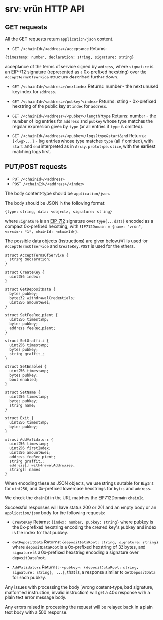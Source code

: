 # srv: vrün HTTP API

## GET requests

All the GET requests return `application/json` content.

- `GET /<chainId>/<address>/acceptance`
Returns:
```
{timestamp: number, declaration: string, signature: string}
```
acceptance of the terms of service signed by `address`, where `signature` is an
EIP-712 signature (represented as a 0x-prefixed hexstring) over the
`AcceptTermsOfService` structure described further down.

- `GET /<chainId>/<address>/nextindex`
Returns: number - the next unused key index for `address`.

- `GET /<chainId>/<address>/pubkey/<index>`
Returns: string - 0x-prefixed hexstring of the public key at `index` for
`address`.

- `GET /<chainId>/<address>/<pubkey>/length?type`
Returns: number - the number of log entries for `address` and `pubkey` whose
type matches the regular expression given by `type` (or all entries if `type`
is omitted).

- `GET /<chainId>/<address>/<pubkey>/logs?type&start&end`
Returns: `[<log>...]` - log entries whose type matches `type` (all if omitted),
with `start` and `end` interpreted as in `Array.prototype.slice`, with the
earliest matching logs first.

## PUT/POST requests

- `PUT /<chainId>/<address>`
- `POST /<chainId>/<address>/<index>`

The body content-type should be `application/json`.

The body should be JSON in the following format:
```
{type: string, data: <object>, signature: string}
```
where `signature` is an [EIP-712](https://eips.ethereum.org/EIPS/eip-712)
signature over `type{...data}` encoded as a compact 0x-prefixed hexstring, with
`EIP712Domain = {name: "vrün", version: "1", chainId: <chainId>}`.

The possible data objects (instructions) are given below.`PUT` is used for
`AcceptTermsOfService` and `CreateKey`. `POST` is used for the others.

```
struct AcceptTermsOfService {
  string declaration;
}

struct CreateKey {
  uint256 index;
}

struct GetDepositData {
  bytes pubkey;
  bytes32 withdrawalCredentials;
  uint256 amountGwei;
}

struct SetFeeRecipient {
  uint256 timestamp;
  bytes pubkey;
  address feeRecipient;
}

struct SetGraffiti {
  uint256 timestamp;
  bytes pubkey;
  string graffiti;
}

struct SetEnabled {
  uint256 timestamp;
  bytes pubkey;
  bool enabled;
}

struct SetName {
  uint256 timestamp;
  bytes pubkey;
  string name;
}

struct Exit {
  uint256 timestamp;
  bytes pubkey;
}

struct AddValidators {
  uint256 timestamp;
  uint256 firstIndex;
  uint256 amountGwei;
  address feeRecipient;
  string graffiti;
  address[] withdrawalAddresses;
  string[] names;
}
```

When encoding these as JSON objects, we use strings suitable for `BigInt` for
`uint256`, and 0x-prefixed lowercase hexstrings for `bytes` and `address`.

We check the `chainId` in the URL matches the EIP712Domain `chainId`.

Successful responses will have status 200 or 201 and an empty body or an
`application/json` body for the following requests:

- `CreateKey` Returns: `{index: number, pubkey: string}`
where pubkey is the 0x-prefixed hexstring encoding the created key's pubkey
and index is the index for that pubkey.

- `GetDepositData` Returns: `{depositDataRoot: string, signature: string}`
where `depositDataRoot` is a 0x-prefixed hexstring of 32 bytes, and
`signature` is a 0x-prefixed hexstring encoding a signature over
`depositDataRoot`.

- `AddValidators` Returns: `{<pubkey>: {depositDataRoot: string, signature: string}, ...}`,
that is, a response similar to `GetDepositData` for each pubkey.

Any issues with processing the body (wrong content-type, bad signature,
malformed instruction, invalid instruction) will get a 40x response with a
plain text error message body.

Any errors raised in processing the request will be relayed back in a plain
text body with a 500 response.
